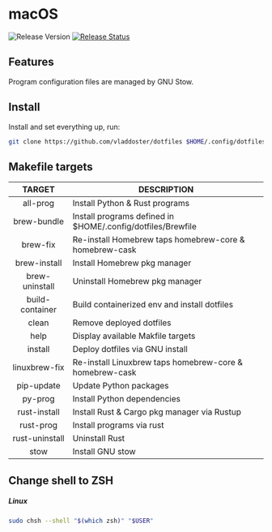 # macOS

![Release Version](https://img.shields.io/github/v/release/vladdoster/dotfiles)
[![Release Status](https://github.com/vladdoster/dotfiles/actions/workflows/release.yml/badge.svg)](https://github.com/vladdoster/dotfiles/actions/workflows/release.yml)

## Features

Program configuration files are managed by GNU Stow.

## Install

Install and set everything up, run:

```bash
git clone https://github.com/vladdoster/dotfiles $HOME/.config/dotfiles
```

## Makefile targets

|     TARGET      | DESCRIPTION                                                 |
| :-------------: | ----------------------------------------------------------- |
|    all-prog     | Install Python & Rust programs                              |
|   brew-bundle   | Install programs defined in $HOME/.config/dotfiles/Brewfile |
|    brew-fix     | Re-install Homebrew taps homebrew-core & homebrew-cask      |
|  brew-install   | Install Homebrew pkg manager                                |
| brew-uninstall  | Uninstall Homebrew pkg manager                              |
| build-container | Build containerized env and install dotfiles                |
|      clean      | Remove deployed dotfiles                                    |
|      help       | Display available Makfile targets                           |
|     install     | Deploy dotfiles via GNU install                             |
|  linuxbrew-fix  | Re-install Linuxbrew taps homebrew-core & homebrew-cask     |
|   pip-update    | Update Python packages                                      |
|     py-prog     | Install Python dependencies                                 |
|  rust-install   | Install Rust & Cargo pkg manager via Rustup                 |
|    rust-prog    | Install programs via rust                                   |
| rust-uninstall  | Uninstall Rust                                              |
|      stow       | Install GNU stow                                            |

## Change shell to ZSH

##### Linux

```bash
sudo chsh --shell "$(which zsh)" "$USER"
```
